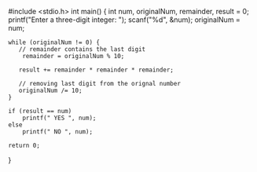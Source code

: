 #include <stdio.h>
int main() {
    int num, originalNum, remainder, result = 0;
    printf("Enter a three-digit integer: ");
    scanf("%d", &num);
    originalNum = num;

    while (originalNum != 0) {
       // remainder contains the last digit
        remainder = originalNum % 10;
        
       result += remainder * remainder * remainder;
        
       // removing last digit from the orignal number
       originalNum /= 10;
    }

    if (result == num)
        printf(" YES ", num);
    else
        printf(" NO ", num);

    return 0;
}
